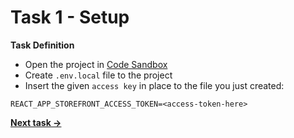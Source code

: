 # Task 1 - Setup

**Task Definition**

- Open the project in [Code Sandbox](https://codesandbox.io/s/github/ColumbiaRoad/mimmitkoodaa-advanced/tree/start)
- Create `.env.local` file to the project
- Insert the given `access key` in place to the file you just created:

```
REACT_APP_STOREFRONT_ACCESS_TOKEN=<access-token-here>
```

**[Next task →](./task2.md)**